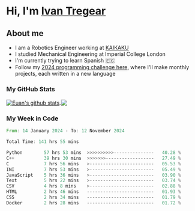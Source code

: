 # Hi, I'm [Ivan Tregear](https://www.linkedin.com/in/ivantregear/)

## About me

* I am a Robotics Engineer working at [KAIKAKU](https://github.com/KAIKAKU-AI)
* I studied Mechanical Engineering at Imperial College London
* I'm currently trying to learn Spanish :es:
* Follow my [2024 programming challenge here](https://github.com/ITregear?tab=repositories), where I'll make monthly projects, each written in a new language


### My GitHub Stats

<a href="#my-github-stats">
  <img align="center" src="https://github-readme-stats.vercel.app/api?username=itregear&count_private=true&show_icons=true&include_all_commits=true&theme=material-palenight" alt="Euan's github stats" />
</a>

<a href="#my-github-stats">
  <img align="center" src="https://github-readme-stats.vercel.app/api/top-langs/?username=itregear&layout=compact&theme=material-palenight" />
</a>

### My Week in Code
<!--START_SECTION:waka-->

```rust
From: 14 January 2024 - To: 12 November 2024

Total Time: 141 hrs 55 mins

Python        57 hrs 53 mins  >>>>>>>>>>---------------   40.28 %
C++           39 hrs 30 mins  >>>>>>>------------------   27.49 %
C             7 hrs 56 mins   >------------------------   05.53 %
INI           7 hrs 53 mins   >------------------------   05.49 %
JavaScript    5 hrs 36 mins   >------------------------   03.90 %
Text          5 hrs 22 mins   >------------------------   03.74 %
CSV           4 hrs 8 mins    >------------------------   02.88 %
HTML          2 hrs 46 mins   -------------------------   01.93 %
CSS           2 hrs 34 mins   -------------------------   01.79 %
Docker        2 hrs 28 mins   -------------------------   01.72 %
```

<!--END_SECTION:waka-->
